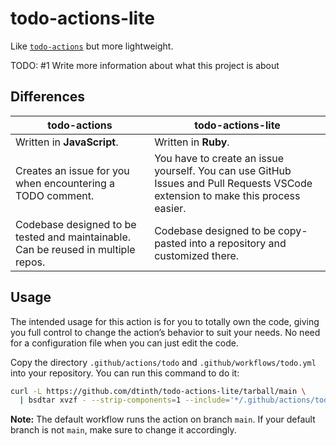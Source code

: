 # todo-actions-lite

Like [`todo-actions`](https://github.com/dtinth/todo-actions) but more lightweight.

TODO: #1 Write more information about what this project is about

## Differences

| todo-actions | todo-actions-lite |
| ------------ | ----------------- |
| Written in **JavaScript**. | Written in **Ruby**. |
| Creates an issue for you when encountering a TODO comment. | You have to create an issue yourself. You can use GitHub Issues and Pull Requests VSCode extension to make this process easier. |
| Codebase designed to be tested and maintainable. Can be reused in multiple repos. | Codebase designed to be copy-pasted into a repository and customized there. |

## Usage

The intended usage for this action is for you to totally own the code, giving you full control to change the action’s behavior to suit your needs.
No need for a configuration file when you can just edit the code.

Copy the directory `.github/actions/todo` and `.github/workflows/todo.yml` into your repository. You can run this command to do it:

```sh
curl -L https://github.com/dtinth/todo-actions-lite/tarball/main \
  | bsdtar xvzf - --strip-components=1 --include='*/.github/actions/todo' --include='*/.github/workflows/todo.yml'
```

**Note:** The default workflow runs the action on branch `main`. If your default branch is not `main`, make sure to change it accordingly.
